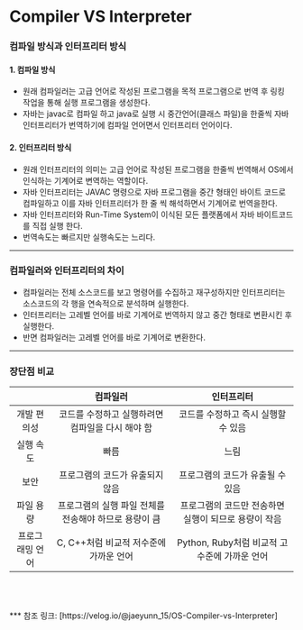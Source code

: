 Compiler VS Interpreter
========================
### 컴파일 방식과 인터프리터 방식
#### 1. 컴파일 방식
* 원래 컴파일러는 고급 언어로 작성된 프로그램을 목적 프로그램으로 번역 후 링킹 작업을 통해 실행 프로그램을 생성한다.
* 자바는 javac로 컴파일 하고 java로 실행 시 중간언어(클래스 파일)을 한줄씩 자바 인터프리터가 번역하기에 컴파일 언어면서 인터프리터 언어이다.
#### 2. 인터프리터 방식
* 원래 인터프리터의 의미는 고급 언어로 작성된 프로그램을 한줄씩 번역해서 OS에서 인식하는 기계어로 변역하는 역할이다.
* 자바 인터프리터는 JAVAC 명령으로 자바 프로그램을 중간 형태인 바이트 코드로 컴파일하고 이를 자바 인터프리터가 한 줄 씩 해석하면서 기계어로 번역을한다.
* 자바 인터프리터와 Run-Time System이 이식된 모든 플랫폼에서 자바 바이트코드를 직접 실행 한다.
* 번역속도는 빠르지만 실행속도는 느리다.
***
### 컴파일러와 인터프리터의 차이
* 컴파일러는 전체 소스코드를 보고 명령어를 수집하고 재구성하지만 인터프리터는 소스코드의 각 행을 연속적으로 분석하며 실행한다.
* 인터프리터는 고레벨 언어를 바로 기계어로 번역하지 않고 중간 형태로 변환시킨 후 실행한다.
* 반면 컴파일러는 고레벨 언어를 바로 기계어로 변환한다.
***
### 장단점 비교
||컴파일러|인터프리터|
|:---:|:---:|:---:|
|개발 편의성|코드를 수정하고 실행하려면 컴파일을 다시 해야 함|코드를 수정하고 즉시 실행할 수 있음|
|실행 속도|빠름|느림|
|보안|프로그램의 코드가 유출되지 않음|프로그램의 코드가 유출될 수 있음|
|파일 용량|프로그램의 실행 파일 전체를 전송해야 하므로 용량이 큼|프로그램의 코드만 전송하면 실행이 되므로 용량이 작음|
|프로그래밍 언어|C, C++처럼 비교적 저수준에 가까운 언어|Python, Ruby처럼 비교적 고수준에 가까운 언어|
</br>
</br>
</br>
***
참조 링크: [https://velog.io/@jaeyunn_15/OS-Compiler-vs-Interpreter]
